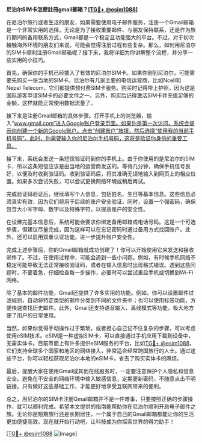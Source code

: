 **尼泊尔SIM卡怎麽註冊gmail郵箱？[[TG💪+ @esim1088](https://t.me/s/esim1088)]**

在尼泊尔旅行或者生活的朋友，如果需要使用电子邮件服务，注册一个Gmail邮箱是一个非常实用的选择。无论是为了接收重要邮件、与朋友保持联系，还是作为旅行期间的备用联系方式，Gmail都是一个稳定且功能强大的平台。不过，对于初次接触海外环境的朋友们来说，可能会觉得注册过程有些复杂。那么，如何用尼泊尔的SIM卡顺利注册Gmail邮箱呢？接下来，我将详细为你讲解整个流程，并分享一些实用的小技巧。

首先，确保你的手机已经插入了有效的尼泊尔SIM卡。如果你刚到尼泊尔，可能需要先购买一张当地的SIM卡。尼泊尔有几家主要的电信运营商，比如Ncell和 Nepal Telecom，它们都提供预付费SIM卡服务。购买时记得带上护照，因为这是国际游客申请SIM卡的必要文件之一。另外，购买后记得激活SIM卡并充值足够的金额，这样就能正常使用数据流量了。

接下来是注册Gmail邮箱的具体步骤。打开手机上的浏览器，输入“www.gmail.com”进入Google账户登录页面。如果你是第一次访问，系统会提示你创建一个新的Google账户。点击“创建账户”按钮，然后选择“使用我的当前手机号码”。此时，你需要输入你的尼泊尔手机号码，这将是验证你身份的重要工具。

接下来，系统会发送一条短信验证码到你的手机上。由于你使用的是尼泊尔的SIM卡，所以这条短信应该是由当地的运营商发送的。等待几分钟，确保手机信号良好，以便及时收到验证码。收到验证码后，将其准确无误地输入到网页上的相应位置。如果多次尝试失败，可以尝试更换网络环境或稍后再试。

完成验证码验证后，继续填写个人信息，包括姓名、生日等基本信息。这些信息必须真实有效，因为它们将用于后续的账户安全验证。同时，设置一个强密码，确保包含大小写字母、数字以及特殊字符，以提高账户的安全性。

在设置完基本信息后，系统可能会要求你绑定备用邮箱或电话号码。这是一个可选步骤，但建议尽量完成，因为这样可以在忘记密码时通过备用方式找回账户。此外，还可以启用双重认证功能，进一步提升账户安全性。

完成上述步骤后，你的Gmail邮箱就成功创建了！你可以开始使用它来发送和接收邮件了。不过，在使用过程中，可能会遇到一些小问题。例如，有时候手机网络不稳定可能导致无法正常接收验证码，或者在输入信息时出现格式错误。遇到这些问题时，不要着急，仔细检查每一步操作，必要时可以尝试重启手机或切换到Wi-Fi网络。

除了基本的邮件功能，Gmail还提供了许多实用的功能。例如，你可以设置邮件过滤规则，自动将特定类型的邮件分类到不同的文件夹中；也可以使用标签功能，方便快速查找历史邮件。此外，Gmail还支持语音输入、离线模式等功能，极大地方便了用户的日常使用。

当然，如果你觉得手动操作过于繁琐，或者担心自己记不住复杂的步骤，可以考虑使用eSIM技术。eSIM是一种虚拟SIM卡，可以直接通过手机应用下载到设备中，无需实体卡。目前市面上有许多提供eSIM服务的平台，比如[TG💪+ @esim1088](https://t.me/s/esim1088)，它们支持全球多个国家和地区的网络接入，非常适合经常跨国旅行的人士。通过这些平台，你可以轻松获取尼泊尔本地的eSIM卡，省去了购买实体卡的麻烦。

最后，提醒大家在使用Gmail或其他在线服务时，一定要注意保护个人隐私和信息安全。避免在不安全的网络环境中输入敏感信息，定期更新密码，不随意点击不明链接。只有做好这些基础工作，才能更好地享受互联网带来的便利。

总之，用尼泊尔的SIM卡注册Gmail邮箱并不是一件难事，只要按照正确的步骤操作，就可以顺利完成。希望本文提供的指南能帮助你在尼泊尔顺利开启电子邮件之旅。无论你是短期旅行还是长期居住，一个属于自己的Gmail邮箱都能让你的生活更加便捷高效。现在就开始行动吧，让科技成为你探索世界的得力助手！

[[TG💪+ @esim1088](https://t.me/s/esim1088) ![Image](https://i.postimg.cc/4NQfJmqS/Snipaste-2025-05-13-00-14-12.png)]